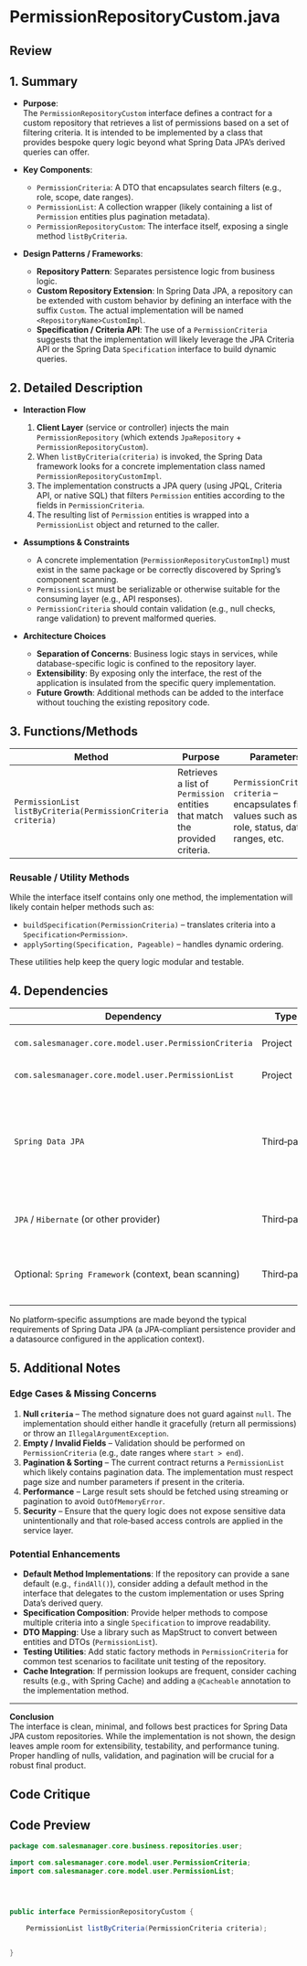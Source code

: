 # PermissionRepositoryCustom.java

## Review

## 1. Summary
- **Purpose**:  
  The `PermissionRepositoryCustom` interface defines a contract for a custom repository that retrieves a list of permissions based on a set of filtering criteria. It is intended to be implemented by a class that provides bespoke query logic beyond what Spring Data JPA’s derived queries can offer.

- **Key Components**:  
  - `PermissionCriteria`: A DTO that encapsulates search filters (e.g., role, scope, date ranges).  
  - `PermissionList`: A collection wrapper (likely containing a list of `Permission` entities plus pagination metadata).  
  - `PermissionRepositoryCustom`: The interface itself, exposing a single method `listByCriteria`.

- **Design Patterns / Frameworks**:  
  - **Repository Pattern**: Separates persistence logic from business logic.  
  - **Custom Repository Extension**: In Spring Data JPA, a repository can be extended with custom behavior by defining an interface with the suffix `Custom`. The actual implementation will be named `<RepositoryName>CustomImpl`.  
  - **Specification / Criteria API**: The use of a `PermissionCriteria` suggests that the implementation will likely leverage the JPA Criteria API or the Spring Data `Specification` interface to build dynamic queries.

## 2. Detailed Description
- **Interaction Flow**  
  1. **Client Layer** (service or controller) injects the main `PermissionRepository` (which extends `JpaRepository` + `PermissionRepositoryCustom`).  
  2. When `listByCriteria(criteria)` is invoked, the Spring Data framework looks for a concrete implementation class named `PermissionRepositoryCustomImpl`.  
  3. The implementation constructs a JPA query (using JPQL, Criteria API, or native SQL) that filters `Permission` entities according to the fields in `PermissionCriteria`.  
  4. The resulting list of `Permission` entities is wrapped into a `PermissionList` object and returned to the caller.

- **Assumptions & Constraints**  
  - A concrete implementation (`PermissionRepositoryCustomImpl`) must exist in the same package or be correctly discovered by Spring’s component scanning.  
  - `PermissionList` must be serializable or otherwise suitable for the consuming layer (e.g., API responses).  
  - `PermissionCriteria` should contain validation (e.g., null checks, range validation) to prevent malformed queries.

- **Architecture Choices**  
  - **Separation of Concerns**: Business logic stays in services, while database-specific logic is confined to the repository layer.  
  - **Extensibility**: By exposing only the interface, the rest of the application is insulated from the specific query implementation.  
  - **Future Growth**: Additional methods can be added to the interface without touching the existing repository code.

## 3. Functions/Methods
| Method | Purpose | Parameters | Returns | Side‑Effects |
|--------|---------|------------|---------|--------------|
| `PermissionList listByCriteria(PermissionCriteria criteria)` | Retrieves a list of `Permission` entities that match the provided criteria. | `PermissionCriteria criteria` – encapsulates filter values such as role, status, date ranges, etc. | `PermissionList` – a DTO containing the matched permissions, possibly with pagination metadata. | None directly; the underlying implementation may issue database queries. |

### Reusable / Utility Methods
While the interface itself contains only one method, the implementation will likely contain helper methods such as:
- `buildSpecification(PermissionCriteria)` – translates criteria into a `Specification<Permission>`.  
- `applySorting(Specification, Pageable)` – handles dynamic ordering.  

These utilities help keep the query logic modular and testable.

## 4. Dependencies
| Dependency | Type | Role |
|------------|------|------|
| `com.salesmanager.core.model.user.PermissionCriteria` | Project | DTO holding filter parameters. |
| `com.salesmanager.core.model.user.PermissionList` | Project | DTO wrapping query results. |
| `Spring Data JPA` | Third‑party | Provides repository infrastructure, `JpaRepository`, and the custom repository extension mechanism. |
| `JPA` / `Hibernate` (or other provider) | Third‑party | Executes the actual database operations. |
| Optional: `Spring Framework` (context, bean scanning) | Third‑party | Enables dependency injection and component scanning. |

No platform‑specific assumptions are made beyond the typical requirements of Spring Data JPA (a JPA‑compliant persistence provider and a datasource configured in the application context).

## 5. Additional Notes
### Edge Cases & Missing Concerns
1. **Null `criteria`** – The method signature does not guard against `null`. The implementation should either handle it gracefully (return all permissions) or throw an `IllegalArgumentException`.  
2. **Empty / Invalid Fields** – Validation should be performed on `PermissionCriteria` (e.g., date ranges where `start > end`).  
3. **Pagination & Sorting** – The current contract returns a `PermissionList` which likely contains pagination data. The implementation must respect page size and number parameters if present in the criteria.  
4. **Performance** – Large result sets should be fetched using streaming or pagination to avoid `OutOfMemoryError`.  
5. **Security** – Ensure that the query logic does not expose sensitive data unintentionally and that role‑based access controls are applied in the service layer.

### Potential Enhancements
- **Default Method Implementations**: If the repository can provide a sane default (e.g., `findAll()`), consider adding a default method in the interface that delegates to the custom implementation or uses Spring Data’s derived query.  
- **Specification Composition**: Provide helper methods to compose multiple criteria into a single `Specification` to improve readability.  
- **DTO Mapping**: Use a library such as MapStruct to convert between entities and DTOs (`PermissionList`).  
- **Testing Utilities**: Add static factory methods in `PermissionCriteria` for common test scenarios to facilitate unit testing of the repository.  
- **Cache Integration**: If permission lookups are frequent, consider caching results (e.g., with Spring Cache) and adding a `@Cacheable` annotation to the implementation method.

---

**Conclusion**  
The interface is clean, minimal, and follows best practices for Spring Data JPA custom repositories. While the implementation is not shown, the design leaves ample room for extensibility, testability, and performance tuning. Proper handling of nulls, validation, and pagination will be crucial for a robust final product.

## Code Critique



## Code Preview

```java
package com.salesmanager.core.business.repositories.user;

import com.salesmanager.core.model.user.PermissionCriteria;
import com.salesmanager.core.model.user.PermissionList;




public interface PermissionRepositoryCustom {

	PermissionList listByCriteria(PermissionCriteria criteria);


}



```
